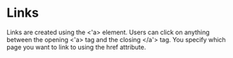 
# **Links**

Links are created using the <'a> element. Users can click on anything
between the opening <'a> tag and the closing </a'> tag. You specify
which page you want to link to using the href attribute.
